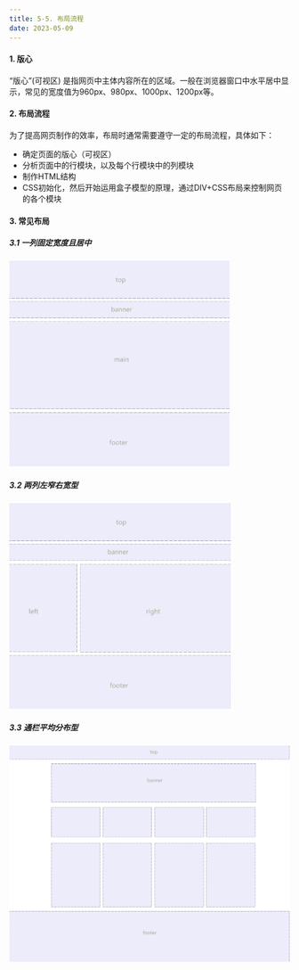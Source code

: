 ```yaml
---
title: 5-5. 布局流程
date: 2023-05-09
---
```

#### 1. 版心
“版心”(可视区) 是指网页中主体内容所在的区域。一般在浏览器窗口中水平居中显示，常见的宽度值为960px、980px、1000px、1200px等。

#### 2. 布局流程
为了提高网页制作的效率，布局时通常需要遵守一定的布局流程，具体如下：
- 确定页面的版心（可视区）
- 分析页面中的行模块，以及每个行模块中的列模块
- 制作HTML结构 
- CSS初始化，然后开始运用盒子模型的原理，通过DIV+CSS布局来控制网页的各个模块

#### 3. 常见布局
##### 3.1 一列固定宽度且居中
![5-5-1](/img/basic/css/5-5-1.jpg)

##### 3.2 两列左窄右宽型
![5-5-2](/img/basic/css/5-5-2.jpg)

##### 3.3 通栏平均分布型
![5-5-3](/img/basic/css/5-5-3.jpg)
